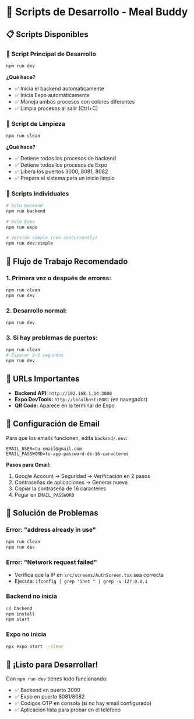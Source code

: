 # 🚀 Scripts de Desarrollo - Meal Buddy

## 📋 Scripts Disponibles

### 🎯 **Script Principal de Desarrollo**

```bash
npm run dev
```

**¿Qué hace?**

- ✅ Inicia el backend automáticamente
- ✅ Inicia Expo automáticamente
- ✅ Maneja ambos procesos con colores diferentes
- ✅ Limpia procesos al salir (Ctrl+C)

### 🧹 **Script de Limpieza**

```bash
npm run clean
```

**¿Qué hace?**

- ✅ Detiene todos los procesos de backend
- ✅ Detiene todos los procesos de Expo
- ✅ Libera los puertos 3000, 8081, 8082
- ✅ Prepara el sistema para un inicio limpio

### 🔧 **Scripts Individuales**

```bash
# Solo backend
npm run backend

# Solo Expo
npm run expo

# Versión simple (con concurrently)
npm run dev:simple
```

## 🎯 **Flujo de Trabajo Recomendado**

### 1. **Primera vez o después de errores:**

```bash
npm run clean
npm run dev
```

### 2. **Desarrollo normal:**

```bash
npm run dev
```

### 3. **Si hay problemas de puertos:**

```bash
npm run clean
# Esperar 2-3 segundos
npm run dev
```

## 📱 **URLs Importantes**

- **Backend API:** `http://192.168.1.14:3000`
- **Expo DevTools:** `http://localhost:8081` (en navegador)
- **QR Code:** Aparece en la terminal de Expo

## 🔧 **Configuración de Email**

Para que los emails funcionen, edita `backend/.env`:

```env
EMAIL_USER=tu-email@gmail.com
EMAIL_PASSWORD=tu-app-password-de-16-caracteres
```

**Pasos para Gmail:**

1. Google Account → Seguridad → Verificación en 2 pasos
2. Contraseñas de aplicaciones → Generar nueva
3. Copiar la contraseña de 16 caracteres
4. Pegar en `EMAIL_PASSWORD`

## 🐛 **Solución de Problemas**

### **Error: "address already in use"**

```bash
npm run clean
npm run dev
```

### **Error: "Network request failed"**

- Verifica que la IP en `src/screens/AuthScreen.tsx` sea correcta
- Ejecuta: `ifconfig | grep "inet " | grep -v 127.0.0.1`

### **Backend no inicia**

```bash
cd backend
npm install
npm start
```

### **Expo no inicia**

```bash
npx expo start --clear
```

## 🎉 **¡Listo para Desarrollar!**

Con `npm run dev` tienes todo funcionando:

- ✅ Backend en puerto 3000
- ✅ Expo en puerto 8081/8082
- ✅ Códigos OTP en consola (si no hay email configurado)
- ✅ Aplicación lista para probar en el teléfono

